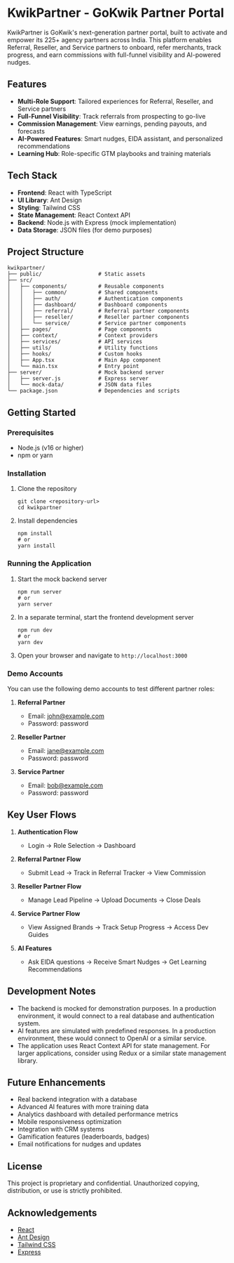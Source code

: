 # KwikPartner - GoKwik Partner Portal

KwikPartner is GoKwik's next-generation partner portal, built to activate and empower its 225+ agency partners across India. This platform enables Referral, Reseller, and Service partners to onboard, refer merchants, track progress, and earn commissions with full-funnel visibility and AI-powered nudges.

## Features

- **Multi-Role Support**: Tailored experiences for Referral, Reseller, and Service partners
- **Full-Funnel Visibility**: Track referrals from prospecting to go-live
- **Commission Management**: View earnings, pending payouts, and forecasts
- **AI-Powered Features**: Smart nudges, EIDA assistant, and personalized recommendations
- **Learning Hub**: Role-specific GTM playbooks and training materials

## Tech Stack

- **Frontend**: React with TypeScript
- **UI Library**: Ant Design
- **Styling**: Tailwind CSS
- **State Management**: React Context API
- **Backend**: Node.js with Express (mock implementation)
- **Data Storage**: JSON files (for demo purposes)

## Project Structure

```
kwikpartner/
├── public/                  # Static assets
├── src/
│   ├── components/          # Reusable components
│   │   ├── common/          # Shared components
│   │   ├── auth/            # Authentication components
│   │   ├── dashboard/       # Dashboard components
│   │   ├── referral/        # Referral partner components
│   │   ├── reseller/        # Reseller partner components
│   │   └── service/         # Service partner components
│   ├── pages/               # Page components
│   ├── context/             # Context providers
│   ├── services/            # API services
│   ├── utils/               # Utility functions
│   ├── hooks/               # Custom hooks
│   ├── App.tsx              # Main App component
│   └── main.tsx             # Entry point
├── server/                  # Mock backend server
│   ├── server.js            # Express server
│   └── mock-data/           # JSON data files
└── package.json             # Dependencies and scripts
```

## Getting Started

### Prerequisites

- Node.js (v16 or higher)
- npm or yarn

### Installation

1. Clone the repository

   ```
   git clone <repository-url>
   cd kwikpartner
   ```

2. Install dependencies
   ```
   npm install
   # or
   yarn install
   ```

### Running the Application

1. Start the mock backend server

   ```
   npm run server
   # or
   yarn server
   ```

2. In a separate terminal, start the frontend development server

   ```
   npm run dev
   # or
   yarn dev
   ```

3. Open your browser and navigate to `http://localhost:3000`

### Demo Accounts

You can use the following demo accounts to test different partner roles:

1. **Referral Partner**

   - Email: john@example.com
   - Password: password

2. **Reseller Partner**

   - Email: jane@example.com
   - Password: password

3. **Service Partner**
   - Email: bob@example.com
   - Password: password

## Key User Flows

1. **Authentication Flow**

   - Login → Role Selection → Dashboard

2. **Referral Partner Flow**

   - Submit Lead → Track in Referral Tracker → View Commission

3. **Reseller Partner Flow**

   - Manage Lead Pipeline → Upload Documents → Close Deals

4. **Service Partner Flow**

   - View Assigned Brands → Track Setup Progress → Access Dev Guides

5. **AI Features**
   - Ask EIDA questions → Receive Smart Nudges → Get Learning Recommendations

## Development Notes

- The backend is mocked for demonstration purposes. In a production environment, it would connect to a real database and authentication system.
- AI features are simulated with predefined responses. In a production environment, these would connect to OpenAI or a similar service.
- The application uses React Context API for state management. For larger applications, consider using Redux or a similar state management library.

## Future Enhancements

- Real backend integration with a database
- Advanced AI features with more training data
- Analytics dashboard with detailed performance metrics
- Mobile responsiveness optimization
- Integration with CRM systems
- Gamification features (leaderboards, badges)
- Email notifications for nudges and updates

## License

This project is proprietary and confidential. Unauthorized copying, distribution, or use is strictly prohibited.

## Acknowledgements

- [React](https://reactjs.org/)
- [Ant Design](https://ant.design/)
- [Tailwind CSS](https://tailwindcss.com/)
- [Express](https://expressjs.com/)
